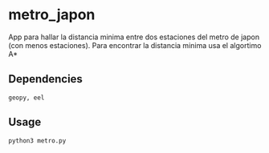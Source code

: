 # metro_japon
App para hallar la distancia minima entre dos estaciones del metro de japon (con menos estaciones).
Para encontrar la distancia minima usa el algortimo A*

## Dependencies
```
geopy, eel
```
## Usage
```
python3 metro.py
```
